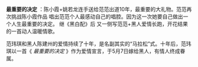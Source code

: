 

**最重要的决定** ：陈小霞+姚若龙连手送给范范出道10年，最重要的大礼物。范范再次挑战陈小霞作品
唱出范范个人最感动自己的唱腔。因为这一次她要自己做出一个人生最重要的决定。 继《黑白配》后 又一侧写范范+黑人爱情长跑，开花结果的一首动人温暖情歌。

范玮琪和黑人陈建州的爱情持续了十年，是名副其实的“马拉松”式。十年后，范玮琪以一首《 _最重要的决定_ 》作为爱情宣言，于5月7日嫁给黑人，有情人终成眷属。

